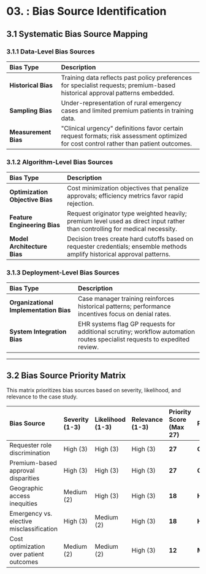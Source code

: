 # 03. : Bias Source Identification

## 3.1 Systematic Bias Source Mapping

### 3.1.1 Data-Level Bias Sources

| Bias Type | Description |
| :--- | :--- |
| **Historical Bias** | Training data reflects past policy preferences for specialist requests; premium-based historical approval patterns embedded. |
| **Sampling Bias** | Under-representation of rural emergency cases and limited premium patients in training data. |
| **Measurement Bias** | "Clinical urgency" definitions favor certain request formats; risk assessment optimized for cost control rather than patient outcomes. |

### 3.1.2 Algorithm-Level Bias Sources

| Bias Type | Description |
| :--- | :--- |
| **Optimization Objective Bias** | Cost minimization objectives that penalize approvals; efficiency metrics favor rapid rejection. |
| **Feature Engineering Bias** | Request originator type weighted heavily; premium level used as direct input rather than controlling for medical necessity. |
| **Model Architecture Bias** | Decision trees create hard cutoffs based on requester credentials; ensemble methods amplify historical approval patterns. |

### 3.1.3 Deployment-Level Bias Sources

| Bias Type | Description |
| :--- | :--- |
| **Organizational Implementation Bias** | Case manager training reinforces historical patterns; performance incentives focus on denial rates. |
| **System Integration Bias** | EHR systems flag GP requests for additional scrutiny; workflow automation routes specialist requests to expedited review. |

---

## 3.2 Bias Source Priority Matrix

This matrix prioritizes bias sources based on severity, likelihood, and relevance to the case study.

| Bias Source | Severity (1-3) | Likelihood (1-3) | Relevance (1-3) | Priority Score (Max 27) | Priority |
| :--- | :--- | :--- | :--- | :--- | :--- |
| Requester role discrimination | High (3) | High (3) | High (3) | **27** | **Critical** |
| Premium-based approval disparities | High (3) | High (3) | High (3) | **27** | **Critical** |
| Geographic access inequities | Medium (2) | High (3) | High (3) | **18** | **High** |
| Emergency vs. elective misclassification | High (3) | Medium (2) | High (3) | **18** | **High** |
| Cost optimization over patient outcomes | Medium (2) | Medium (2) | High (3) | **12** | **Medium** |